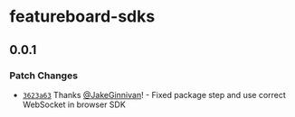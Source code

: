 # featureboard-sdks

## 0.0.1

### Patch Changes

- [`3623a63`](https://github.com/featureboard/sdks/commit/3623a63f917405497b7b43cac2e934ebc77ae0c6) Thanks [@JakeGinnivan](https://github.com/JakeGinnivan)! - Fixed package step and use correct WebSocket in browser SDK
